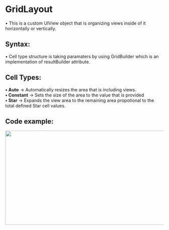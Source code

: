 # GridLayout

&bull; This is a custom UIView object that is organizing views inside of it horizontally or vertically.

## Syntax:
&bull; Cell type structure is taking paramaters by using GridBuilder which is an implementation of resultBuilder attribute.

## Cell Types:
<strong>&bull; Auto</strong> -> Automatically resizes the area that is including views.
<br/><strong>&bull; Constant</strong> -> Sets the size of the area to the value that is provided
<br/><strong>&bull; Star</strong> -> Expands the view area to the remaining area propotional to the total defined Star cell values.

## Code example:

<img src="https://i.hizliresim.com/pbre8uv.jpg" 
data-canonical-src="https://i.hizliresim.com/pbre8uv.jpg" 
width="800" height="300" />

